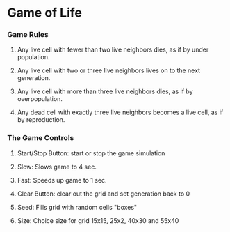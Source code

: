 # Game of Life

### Game Rules

1. Any live cell with fewer than two live neighbors dies, as if by under population.

2. Any live cell with two or three live neighbors lives on to the next generation.

3. Any live cell with more than three live neighbors dies, as if by overpopulation.

4. Any dead cell with exactly three live neighbors becomes a live cell, as if by reproduction.


### The Game Controls

1. Start/Stop Button: start or stop the game simulation

2. Slow: Slows game to 4 sec.

3. Fast: Speeds up game to 1 sec.

4. Clear Button: clear out the grid and set generation back to 0

5. Seed: Fills grid with random cells "boxes"

6. Size: Choice size for grid 15x15, 25x2, 40x30 and 55x40